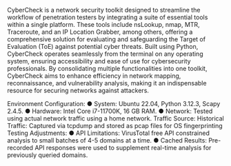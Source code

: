 CyberCheck is a network security toolkit designed to streamline the workflow of
penetration testers by integrating a suite of essential tools within a single platform. These
tools include nsLookup, nmap, MTR, Traceroute, and an IP Location Grabber, among
others, offering a comprehensive solution for evaluating and safeguarding the Target of
Evaluation (ToE) against potential cyber threats.
Built using Python, CyberCheck operates seamlessly from the terminal on any operating
system, ensuring accessibility and ease of use for cybersecurity professionals. By
consolidating multiple functionalities into one toolkit, CyberCheck aims to enhance
efficiency in network mapping, reconnaissance, and vulnerability analysis, making it an
indispensable resource for securing networks against attackers.

Environment Configuration:
● System: Ubuntu 22.04, Python 3.12.3, Scapy 2.4.5.
● Hardware: Intel Core i7-11700K, 16 GB RAM.
● Network: Tested using actual network traffic using a home network.
Traffic Source:
Historical Traffic: Captured via tcpdump and stored as pcap files for OS
fingerprinting
Testing Adjustments:
● API Limitations: VirusTotal free API constrained analysis to small batches of 4-5
domains at a time.
● Cached Results: Pre-recorded API responses were used to supplement real-time
analysis for previously queried domains.

